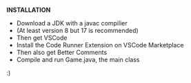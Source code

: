 **INSTALLATION**
- Download a JDK with a javac compilier
- (At least version 8 but 17 is recommended)
- Then get VSCode
- Install the Code Runner Extension on VSCode Marketplace
- Then also get Better Comments
- Compile and run Game.java, the main class

:)